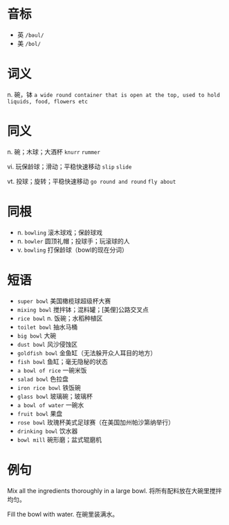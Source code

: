 # 音标

- 英 `/bəul/`
- 美 `/bol/`

# 词义

n. 碗，钵
`a wide round container that is open at the top, used to hold liquids, food, flowers etc`

# 同义

n. 碗；木球；大酒杯
`knurr` `rummer`

vi. 玩保龄球；滑动；平稳快速移动
`slip` `slide`

vt. 投球；旋转；平稳快速移动
`go round and round` `fly about`

# 同根

- n. `bowling` 滚木球戏；保龄球戏
- n. `bowler` 圆顶礼帽；投球手；玩滚球的人
- v. `bowling` 打保龄球（bowl的现在分词）

# 短语

- `super bowl` 美国橄榄球超级杯大赛
- `mixing bowl` 搅拌钵；混料罐；[美俚]公路交叉点
- `rice bowl` n. 饭碗；水稻种植区
- `toilet bowl` 抽水马桶
- `big bowl` 大碗
- `dust bowl` 风沙侵蚀区
- `goldfish bowl` 金鱼缸（无法躲开众人耳目的地方）
- `fish bowl` 鱼缸；毫无隐秘的状态
- `a bowl of rice` 一碗米饭
- `salad bowl` 色拉盘
- `iron rice bowl` 铁饭碗
- `glass bowl` 玻璃碗；玻璃杯
- `a bowl of water` 一碗水
- `fruit bowl` 果盘
- `rose bowl` 玫瑰杯美式足球赛（在美国加州帕沙第纳举行）
- `drinking bowl` 饮水器
- `bowl mill` 碗形磨；盆式辊磨机

# 例句

Mix all the ingredients thoroughly in a large bowl.
将所有配料放在大碗里搅拌均匀。

Fill the bowl with water.
在碗里装满水。


